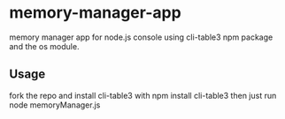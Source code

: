 # memory-manager-app
memory manager app for node.js console using cli-table3 npm package and the os module.

## Usage

fork the repo and install cli-table3 with npm install cli-table3 
then just run node memoryManager.js
